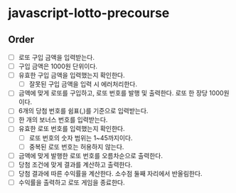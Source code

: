 # javascript-lotto-precourse

## Order

- [ ] 로또 구입 금액을 입력받는다.
- [ ] 구입 금액은 1000원 단위이다.
- [ ] 유효한 구입 금액을 입력했는지 확인한다.
  - [ ] 잘못된 구입 금액을 입력 시 에러처리한다.
- [ ] 금액에 맞게 로또를 구입하고, 로또 번호를 발행 및 출력한다. 로또 한 장당 1000원이다.
- [ ] 6개의 당첨 번호를 쉼표(,)를 기준으로 입력받는다.
- [ ] 한 개의 보너스 번호를 입력받는다.
- [ ] 유효한 로또 번호를 입력했는지 확인한다.
  - [ ] 로또 번호의 숫자 범위는 1~45까지이다.
  - [ ] 중복된 로또 번호는 허용하지 않는다.
- [ ] 금액에 맞게 발행한 로또 번호를 오름차순으로 출력한다.
- [ ] 당첨 조건에 맞게 결과를 계산하고 출력한다.
- [ ] 당첨 결과에 따른 수익률을 계산한다. 소수점 둘째 자리에서 반올림한다.
- [ ] 수익률을 출력하고 로또 게임을 종료한다.
